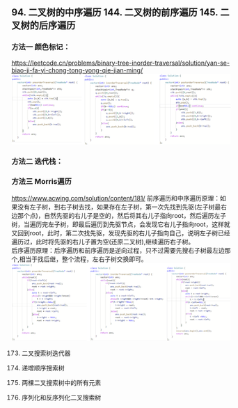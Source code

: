 ## 94. 二叉树的中序遍历   144. 二叉树的前序遍历  145. 二叉树的后序遍历  
### 方法一 颜色标记：
https://leetcode.cn/problems/binary-tree-inorder-traversal/solution/yan-se-biao-ji-fa-yi-chong-tong-yong-qie-jian-ming/
![遍历](https://raw.githubusercontent.com/liang233/leetcode-/main/image/%E4%BA%8C%E5%8F%89%E6%A0%91/2.png)

### 方法二 迭代栈：





### 方法三 Morris遍历 <br />
https://www.acwing.com/solution/content/181/
前序遍历和中序遍历原理：如果没有左子树，到右子树去找，如果存在左子树，第一次先找到先驱(左子树最右边那个点)，自然先驱的右儿子是空的，然后将其右儿子指向root，然后遍历左子树，当遍历完左子树，即最后遍历到先驱节点，会发现它右儿子指向root，这样就又回到root，此时，第二次找先驱，发现先驱的右儿子指向自己，说明左子树已经遍历过，此时将先驱的右儿子置为空(还原二叉树),继续遍历右子树。<br />
后序遍历原理：后序遍历和前序遍历是逆向过程，只不过需要先搜右子树最左边那个,相当于找后继，整个流程，左右子树交换即可。<br />
![遍历](https://raw.githubusercontent.com/liang233/leetcode-/main/image/%E4%BA%8C%E5%8F%89%E6%A0%91/mirros.png)

173. 二叉搜索树迭代器

897. 递增顺序搜索树

1305. 两棵二叉搜索树中的所有元素

1307. 序列化和反序列化二叉搜索树
